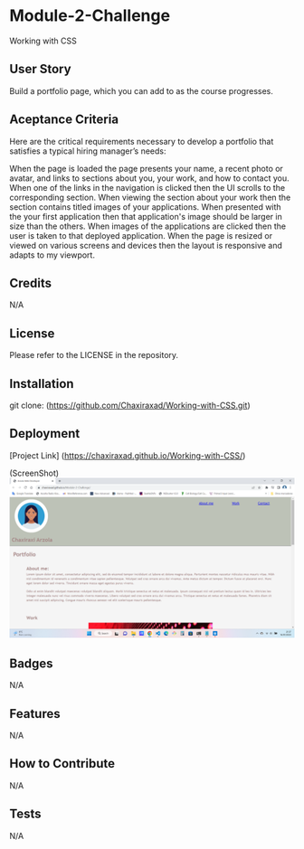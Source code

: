 # Module-2-Challenge
Working with CSS

## User Story

Build a portfolio page, which you can add to as the course progresses.

## Aceptance Criteria

Here are the critical requirements necessary to develop a portfolio that satisfies a typical hiring manager’s needs:

When the page is loaded the page presents your name, a recent photo or avatar, and links to sections about you, your work, and how to contact you.
When one of the links in the navigation is clicked then the UI scrolls to the corresponding section.
When viewing the section about your work then the section contains titled images of your applications.
When presented with the your first application then that application's image should be larger in size than the others.
When images of the applications are clicked then the user is taken to that deployed application.
When the page is resized or viewed on various screens and devices then the layout is responsive and adapts to my viewport.

## Credits
N/A

## License
Please refer to the LICENSE in the repository.

## Installation
git clone: (https://github.com/Chaxiraxad/Working-with-CSS.git)

## Deployment
[Project Link] (https://chaxiraxad.github.io/Working-with-CSS/)

(ScreenShot) ![Module-3-Challenge deployed website](./Images/deployed_website.png)


## Badges
N/A

## Features
N/A

## How to Contribute
N/A

## Tests
N/A